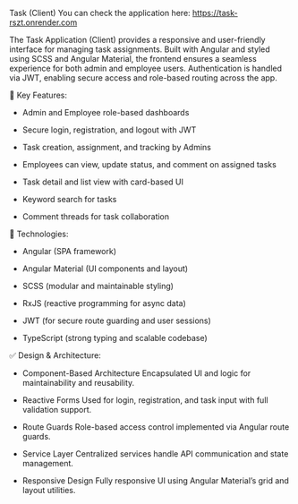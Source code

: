 Task (Client)
You can check the application here: https://task-rszt.onrender.com

The Task Application (Client) provides a responsive and user-friendly interface for managing task assignments. Built with Angular and styled using SCSS and Angular Material, the frontend ensures a seamless experience for both admin and employee users. Authentication is handled via JWT, enabling secure access and role-based routing across the app.

🔑 Key Features:

- Admin and Employee role-based dashboards

- Secure login, registration, and logout with JWT

- Task creation, assignment, and tracking by Admins

- Employees can view, update status, and comment on assigned tasks

- Task detail and list view with card-based UI

- Keyword search for tasks

- Comment threads for task collaboration

🎨 Technologies:

- Angular (SPA framework)

- Angular Material (UI components and layout)

- SCSS (modular and maintainable styling)

- RxJS (reactive programming for async data)

- JWT (for secure route guarding and user sessions)

- TypeScript (strong typing and scalable codebase)

✅ Design & Architecture:

- Component-Based Architecture
Encapsulated UI and logic for maintainability and reusability.

- Reactive Forms
Used for login, registration, and task input with full validation support.

- Route Guards
Role-based access control implemented via Angular route guards.

- Service Layer
Centralized services handle API communication and state management.

- Responsive Design
Fully responsive UI using Angular Material’s grid and layout utilities.
